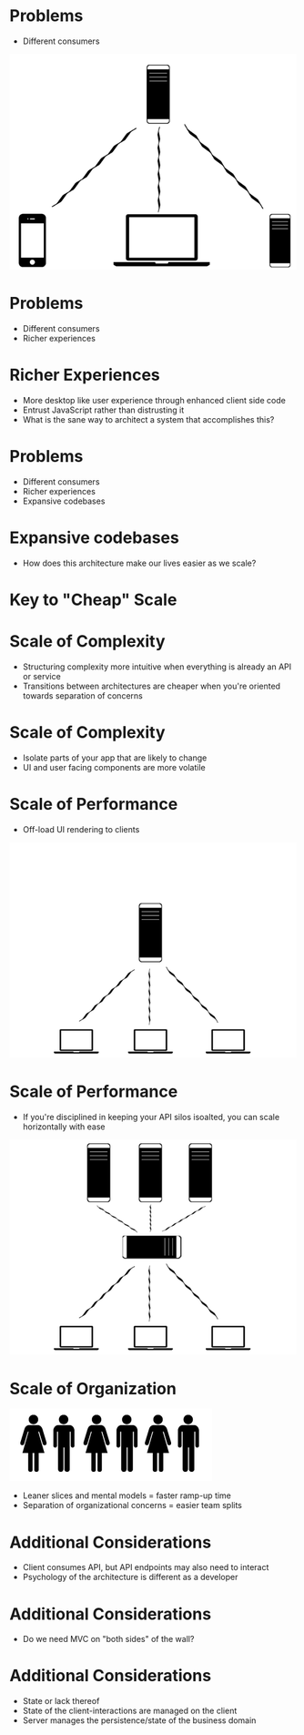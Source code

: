 <!SLIDE bullets>

# Problems #
* <span class="highlight">Different consumers</span>

<!SLIDE center>

![tbd](../images/consumers.png)

<!SLIDE bullets>

# Problems #
* Different consumers
* <span class="highlight">Richer experiences</span>

<!SLIDE bullets incremental>

# Richer Experiences #

* More desktop like user experience through enhanced client side code
* Entrust JavaScript rather than distrusting it
* What is the sane way to architect a system that accomplishes this?

<!SLIDE bullets>

# Problems #
* Different consumers
* Richer experiences
* <span class="highlight">Expansive codebases</span>

<!SLIDE bullets>

# Expansive codebases #

* How does this architecture make our lives easier as we scale?

<!SLIDE subsection>

# Key to "Cheap" Scale #

<!SLIDE bullets>
# Scale of Complexity #

* Structuring complexity more intuitive when everything is already an API or service
* Transitions between architectures are cheaper when you're oriented towards separation of concerns

<!SLIDE bullets>
# Scale of Complexity #

* Isolate parts of your app that are likely to change
* UI and user facing components are more volatile

<!SLIDE bullets>
# Scale of Performance #

* Off-load UI rendering to clients

<!SLIDE center>

![tbd](../images/scale1.png)

<!SLIDE bullets>
# Scale of Performance

* If you're disciplined in keeping your API silos isoalted, you can scale horizontally with ease

<!SLIDE center>

![tbd](../images/scale2.png)

<!SLIDE bullets center>
# Scale of Organization #

![tbd](../images/people.png)

* Leaner slices and mental models = faster ramp-up time
* Separation of organizational concerns = easier team splits

<!SLIDE bullets>

# Additional Considerations #

* Client consumes API, but API endpoints may also need to interact
* Psychology of the architecture is different as a developer

<!SLIDE bullets>
# Additional Considerations #
* Do we need MVC on "both sides" of the wall?

<!SLIDE bullets>
# Additional Considerations #
* State or lack thereof
* State of the client-interactions are managed on the client
* Server manages the persistence/state of the business domain
